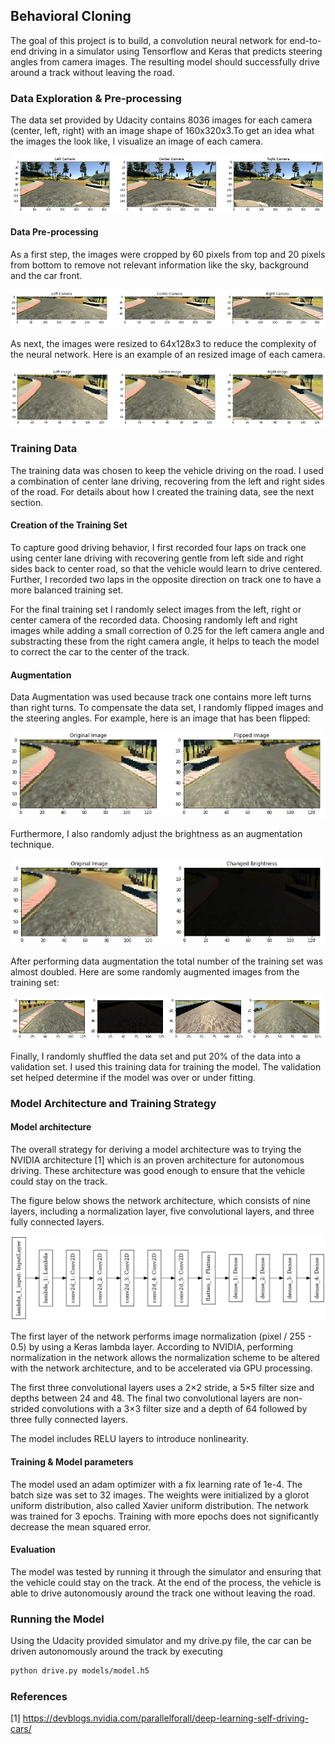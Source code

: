 [//]: # (Image References)

[image1]: ./images/original.png "Original Images"
[image2]: ./images/cropped.png "Cropped Images"
[image3]: ./images/resized.png "Resized Images"
[image4]: ./images/flipped.png "Flipped Image"
[image5]: ./images/brightness.png "Changed Brightness"
[image6]: ./images/augmented.png "Augmented Images"
[image7]: ./images/model.png "Model Architecture"

## Behavioral Cloning 

The goal of this project is to build, a convolution neural network for end-to-end driving in a simulator using Tensorflow and Keras that predicts steering angles from camera images. The resulting model should successfully drive around a track without leaving the road.  

### Data Exploration & Pre-processing

The data set provided by Udacity contains 8036 images for each camera (center, left, right) with an image shape of 160x320x3.To get an idea what the images the look like, I visualize an image of each camera.

![alt text][image1]

#### Data Pre-processing 

As a first step, the images were cropped by 60 pixels from top and 20 pixels from bottom to remove not relevant information like the sky, background and the car front.

![alt text][image2]

As next, the images were resized to 64x128x3 to reduce the complexity of the neural network. Here is an example of an resized image of each camera. 

![alt text][image3]

### Training Data

The training data was chosen to keep the vehicle driving on the road. I used a combination of center lane driving, recovering from the left and right sides of the road. For details about how I created the training data, see the next section. 

#### Creation of the Training Set 

To capture good driving behavior, I first recorded four laps on track one using center lane driving with recovering gentle from left side and right sides back to center road, so that the vehicle would learn to drive centered. Further, I recorded two laps in the opposite direction on track one to have a more balanced training set. 

For the final training set I randomly select images from the left, right or center camera of the recorded data. Choosing randomly left and right images while adding a small correction of 0.25 for the left camera angle and substracting these from the right camera angle, it helps to teach the model to correct the car to the center of the track.

#### Augmentation

Data Augmentation was used because track one contains more left turns than right turns. To compensate the data set, I randomly flipped images and the steering angles. For example, here is an image that has been flipped:

![alt text][image4]

Furthermore, I also randomly adjust the brightness as an augmentation technique. 

![alt text][image5]

After performing data augmentation the total number of the training set was almost doubled. Here are some randomly augmented images from the training set: 

![alt text][image6]

Finally, I randomly shuffled the data set and put 20% of the data into a validation set. I used this training data for training the model. The validation set helped determine if the model was over or under fitting.

### Model Architecture and Training Strategy

#### Model architecture

The overall strategy for deriving a model architecture was to trying the NVIDIA architecture [1] which is an proven architecture for autonomous driving. These architecture was good enough to ensure that the vehicle could stay on the track. 

The figure below shows the network architecture, which consists of nine layers, including a normalization layer, five convolutional layers, and three fully connected layers.

![alt text][image7]

The first layer of the network performs image normalization (pixel / 255 - 0.5) by using a Keras lambda layer. According to NVIDIA, performing normalization in the network allows the normalization scheme to be altered with the network architecture, and to be accelerated via GPU processing.

The first three convolutional layers uses a 2×2 stride, a 5×5 filter size and depths between 24 and 48. The final two convolutional layers are non-strided convolutions with a 3×3 filter size and a depth of 64 followed by three fully connected layers.

The model includes RELU layers to introduce nonlinearity. 

#### Training & Model parameters 

The model used an adam optimizer with a fix learning rate of 1e-4. The batch size was set to 32 images. The weights were initialized by a glorot uniform distribution, also called Xavier uniform distribution. The network was trained for 3 epochs. Training with more epochs does not significantly decrease the mean squared error.  

#### Evaluation

The model was tested by running it through the simulator and ensuring that the vehicle could stay on the track.
At the end of the process, the vehicle is able to drive autonomously around the track one without leaving the road.

### Running the Model 
Using the Udacity provided simulator and my drive.py file, the car can be driven autonomously around the track by executing 
```sh
python drive.py models/model.h5
```
### References 
[1] https://devblogs.nvidia.com/parallelforall/deep-learning-self-driving-cars/
